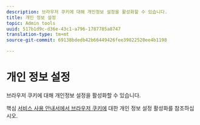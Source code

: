 ```yaml
---
description: 브라우저 쿠키에 대해 개인정보 설정을 활성화할 수 있습니다.
title: 개인 정보 설정
topic: Admin tools
uuid: 517b1d9c-d36e-43c1-a796-1787785a8747
translation-type: tm+mt
source-git-commit: 69138bdedb42b66449426fee39822520ee4b1198

---
```



# 개인 정보 설정

브라우저 쿠키에 대해 개인정보 설정을 활성화할 수 있습니다.

핵심 [서비스 사용 안내서에서 브라우저 쿠키에](https://docs.adobe.com/content/help/en/core-services/interface/ec-cookies/browser-cookie-settings.html) 대한 개인 정보 설정 활성화를 참조하십시오.
